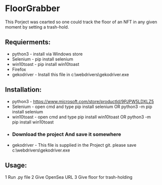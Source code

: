 # FloorGrabber

This Porject was cearted so one could track the floor of an NFT in any given moment by setting a trash-hold.

## Requierments:

- python3 - install via Windows store
- Selenium - pip install selenium
- win10toast - pip install win10toast
- Firefox
- gekodriver - Install this file in c:\webdrivers\gekodriver.exe

## Installation:

- python3 - https://www.microsoft.com/store/productId/9PJPW5LDXLZ5
- Selenium - open cmd and type pip install selenium OR python3 -m pip install selenium
- win10toast - open cmd and type pip install win10toast OR python3 -m pip install win10toast
- ### Download the project And save it somewhere
- gekodriver - This file is supplied in the Project git. please save c:\webdrivers\gekodriver.exe



## Usage:

1 Run .py file
2 Give OpenSea URL
3 Give floor for trash-holding
